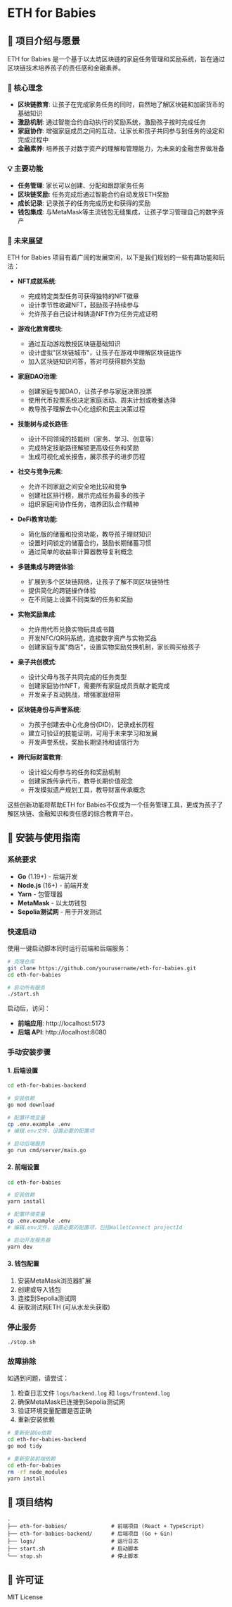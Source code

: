# ETH for Babies

## 📖 项目介绍与愿景

ETH for Babies 是一个基于以太坊区块链的家庭任务管理和奖励系统，旨在通过区块链技术培养孩子的责任感和金融素养。

### 🌟 核心理念

- **区块链教育**: 让孩子在完成家务任务的同时，自然地了解区块链和加密货币的基础知识
- **激励机制**: 通过智能合约自动执行的奖励系统，激励孩子按时完成任务
- **家庭协作**: 增强家庭成员之间的互动，让家长和孩子共同参与到任务的设定和完成过程中
- **金融素养**: 培养孩子对数字资产的理解和管理能力，为未来的金融世界做准备

### 💡 主要功能

- **任务管理**: 家长可以创建、分配和跟踪家务任务
- **区块链奖励**: 任务完成后通过智能合约自动发放ETH奖励
- **成长记录**: 记录孩子的任务完成历史和获得的奖励
- **钱包集成**: 与MetaMask等主流钱包无缝集成，让孩子学习管理自己的数字资产

### 🔮 未来展望

ETH for Babies 项目有着广阔的发展空间，以下是我们规划的一些有趣功能和玩法：

- **NFT成就系统**: 
  - 完成特定类型任务可获得独特的NFT徽章
  - 设计季节性收藏NFT，鼓励孩子持续参与
  - 允许孩子自己设计和铸造NFT作为任务完成证明

- **游戏化教育模块**:
  - 通过互动游戏教授区块链基础知识
  - 设计虚拟"区块链城市"，让孩子在游戏中理解区块链运作
  - 加入区块链知识问答，答对可获得额外奖励

- **家庭DAO治理**:
  - 创建家庭专属DAO，让孩子参与家庭决策投票
  - 使用代币投票系统决定家庭活动、周末计划或晚餐选择
  - 教导孩子理解去中心化组织和民主决策过程

- **技能树与成长路径**:
  - 设计不同领域的技能树（家务、学习、创意等）
  - 完成特定技能路径解锁更高级任务和奖励
  - 生成可视化成长报告，展示孩子的进步历程

- **社交与竞争元素**:
  - 允许不同家庭之间安全地比较和竞争
  - 创建社区排行榜，展示完成任务最多的孩子
  - 组织家庭间协作任务，培养团队合作精神

- **DeFi教育功能**:
  - 简化版的储蓄和投资功能，教导孩子理财知识
  - 设置时间锁定的储蓄合约，鼓励长期储蓄习惯
  - 通过简单的收益率计算器教导复利概念

- **多链集成与跨链体验**:
  - 扩展到多个区块链网络，让孩子了解不同区块链特性
  - 提供简化的跨链操作体验
  - 在不同链上设置不同类型的任务和奖励

- **实物奖励集成**:
  - 允许用代币兑换实物玩具或书籍
  - 开发NFC/QR码系统，连接数字资产与实物奖品
  - 创建家庭专属"商店"，设置实物奖励兑换机制，家长购买给孩子

- **亲子共创模式**:
  - 设计父母与孩子共同完成的任务类型
  - 创建家庭协作NFT，需要所有家庭成员贡献才能完成
  - 开发亲子互动挑战，增强家庭纽带

- **区块链身份与声誉系统**:
  - 为孩子创建去中心化身份(DID)，记录成长历程
  - 建立可验证的技能证明，可用于未来学习和发展
  - 开发声誉系统，奖励长期坚持和诚信行为

- **跨代际财富教育**:
  - 设计祖父母参与的任务和奖励机制
  - 创建家族传承代币，教导长期价值观念
  - 开发模拟遗产规划工具，教导财富传承概念

这些创新功能将帮助ETH for Babies不仅成为一个任务管理工具，更成为孩子了解区块链、金融知识和责任感的综合教育平台。

## 🚀 安装与使用指南

### 系统要求

- **Go** (1.19+) - 后端开发
- **Node.js** (16+) - 前端开发
- **Yarn** - 包管理器
- **MetaMask** - 以太坊钱包
- **Sepolia测试网** - 用于开发测试

### 快速启动

使用一键启动脚本同时运行前端和后端服务：

```bash
# 克隆仓库
git clone https://github.com/yourusername/eth-for-babies.git
cd eth-for-babies

# 启动所有服务
./start.sh
```

启动后，访问：
- **前端应用**: http://localhost:5173
- **后端 API**: http://localhost:8080

### 手动安装步骤

#### 1. 后端设置

```bash
cd eth-for-babies-backend

# 安装依赖
go mod download

# 配置环境变量
cp .env.example .env
# 编辑.env文件，设置必要的配置项

# 启动后端服务
go run cmd/server/main.go
```

#### 2. 前端设置

```bash
cd eth-for-babies

# 安装依赖
yarn install

# 配置环境变量
cp .env.example .env
# 编辑.env文件，设置必要的配置项，包括WalletConnect projectId

# 启动开发服务器
yarn dev
```

#### 3. 钱包配置

1. 安装MetaMask浏览器扩展
2. 创建或导入钱包
3. 连接到Sepolia测试网
4. 获取测试网ETH (可从水龙头获取)

### 停止服务

```bash
./stop.sh
```

### 故障排除

如遇到问题，请尝试：

1. 检查日志文件 `logs/backend.log` 和 `logs/frontend.log`
2. 确保MetaMask已连接到Sepolia测试网
3. 验证环境变量配置是否正确
4. 重新安装依赖

```bash
# 重新安装Go依赖
cd eth-for-babies-backend
go mod tidy

# 重新安装前端依赖
cd eth-for-babies
rm -rf node_modules
yarn install
```

## 📁 项目结构

```
.
├── eth-for-babies/              # 前端项目 (React + TypeScript)
├── eth-for-babies-backend/      # 后端项目 (Go + Gin)
├── logs/                        # 运行日志
├── start.sh                     # 启动脚本
└── stop.sh                      # 停止脚本
```

## 📄 许可证

MIT License
